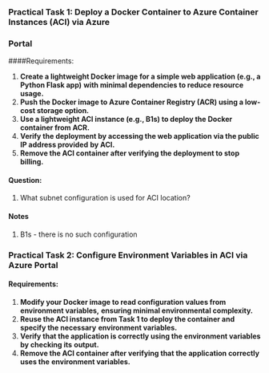 ### Practical Task 1: Deploy a Docker Container to Azure Container Instances (ACI) via Azure
### Portal
####Requirements:
1. **Create a lightweight Docker image for a simple web application (e.g., a Python Flask app)**
**with minimal dependencies to reduce resource usage.**
2. **Push the Docker image to Azure Container Registry (ACR) using a low-cost storage option.**
3. **Use a lightweight ACI instance (e.g., B1s) to deploy the Docker container from ACR.**
4. **Verify the deployment by accessing the web application via the public IP address provided**
**by ACI.**
5. **Remove the ACI container after verifying the deployment to stop billing.**

#### Question:
1. What subnet configuration is used for ACI location?

#### Notes
1. B1s - there is no such configuration


### Practical Task 2: Configure Environment Variables in ACI via Azure Portal
#### Requirements:
1. **Modify your Docker image to read configuration values from environment variables,**
**ensuring minimal environmental complexity.**
2. **Reuse the ACI instance from Task 1 to deploy the container and specify the necessary**
**environment variables.**
3. **Verify that the application is correctly using the environment variables by checking its**
**output.**
4. **Remove the ACI container after verifying that the application correctly uses the**
**environment variables.**